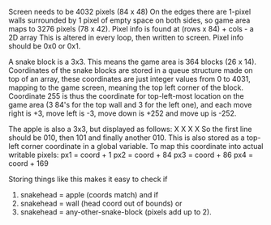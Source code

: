 Screen needs to be 4032 pixels (84 x 48)
On the edges there are 1-pixel walls surrounded by 1 pixel of empty space on both sides, so game area maps to 3276 pixels (78 x 42).
Pixel info is found at (rows x 84) + cols - a 2D array
This is altered in every loop, then written to screen.
Pixel info should be 0x0 or 0x1.

A snake block is a 3x3. This means the game area is 364 blocks (26 x 14).
Coordinates of the snake blocks are stored in a queue structure made on top of an array, these coordinates are just integer values from 0 to 4031, mapping to the game screen, meaning the top left corner of the block.
Coordinate 255 is thus the coordinate for top-left-most location on the game area (3 84's for the top wall and 3 for the left one), and each move right is +3, move left is -3, move down is +252 and move up is -252.

The apple is also a 3x3, but displayed as follows:
 X
X X
 X
So the first line should be 010, then 101 and finally another 010.
This is also stored as a top-left corner coordinate in a global variable. To map this coordinate into actual writable pixels:
px1 = coord + 1
px2 = coord + 84
px3 = coord + 86
px4 = coord + 169


Storing things like this makes it easy to check if
1) snakehead = apple (coords match) and if
2) snakehead = wall (head coord out of bounds) or
3) snakehead = any-other-snake-block (pixels add up to 2).
